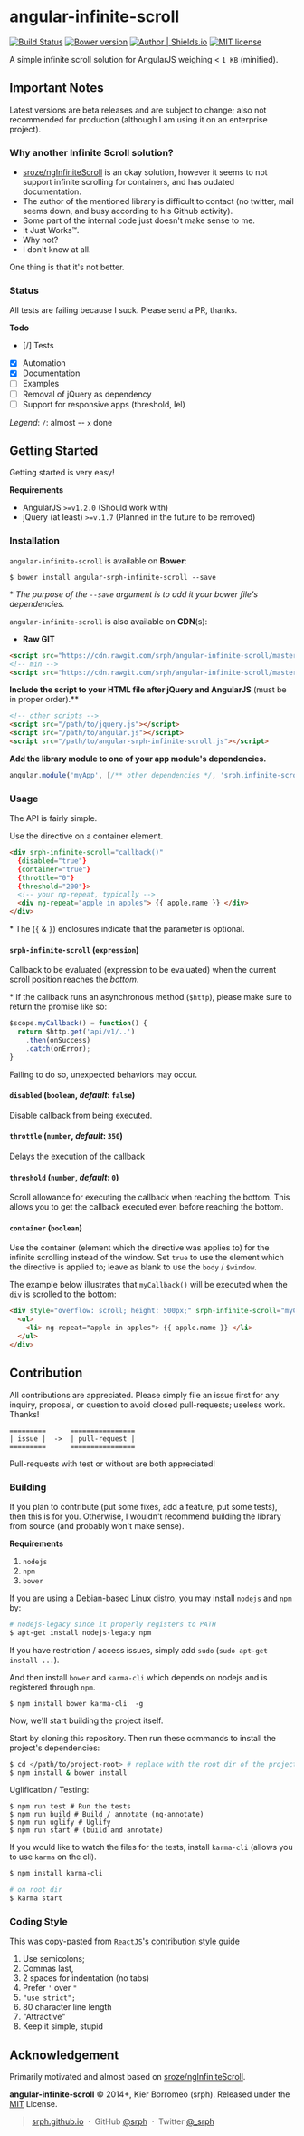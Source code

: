 # angular-infinite-scroll

[![Build Status](https://travis-ci.org/srph/angular-infinite-scroll.svg?branch=master)](https://travis-ci.org/srph/angular-infinite-scroll)
[![Bower version](https://badge.fury.io/bo/angular-srph-infinite-scroll.svg)](http://badge.fury.io/bo/angular-srph-infinite-scroll)
[![Author | Shields.io](http://img.shields.io/badge/author-%40srph-blue.svg?style=flat-square)](http://twitter.com/_srph)
[![MIT license](http://img.shields.io/badge/license-MIT-brightgreen.svg)](http://opensource.org/licenses/MIT)

A simple infinite scroll solution for AngularJS weighing < ```1 KB``` (minified).

## Important Notes

Latest versions are beta releases and are subject to change; also not recommended for production (although I am using it on an enterprise project).

### Why another Infinite Scroll solution?

- [sroze/ngInfiniteScroll](https://github.com/sroze/ngInfiniteScroll) is an okay solution, however it seems to not support infinite scrolling for containers, and has oudated documentation.
- The author of the mentioned library is difficult to contact (no twitter, mail seems down, and busy according to his Github activity).
- Some part of the internal code just doesn't make sense to me.
- It Just Works™.
- Why not?
- I don't know at all.

One thing is that it's not better.

### Status

All tests are failing because I suck. Please send a PR, thanks.

**Todo**

- [/] Tests
- [x] Automation
- [x] Documentation
- [ ] Examples
- [ ] Removal of jQuery as dependency
- [ ] Support for responsive apps (threshold, lel)

*Legend*: ```/```: almost -- ```x``` done

## Getting Started

Getting started is very easy!

**Requirements**

- AngularJS ```>=v1.2.0``` (Should work with)
- jQuery (at least) ```>=v.1.7``` (Planned in the future to be removed)

### Installation

```angular-infinite-scroll``` is available on **Bower**:

```
$ bower install angular-srph-infinite-scroll --save
```

\* *The purpose of the ```--save``` argument is to add it your bower file's dependencies.*

```angular-infinite-scroll``` is also available on **CDN**(s):

- **Raw GIT**
```html
<script src="https://cdn.rawgit.com/srph/angular-infinite-scroll/master/dist/angular-srph-infinite-scroll.js"></script>
<!-- min -->
<script src="https://cdn.rawgit.com/srph/angular-infinite-scroll/master/dist/angular-srph-infinite-scroll.min.js"></script>
```

**Include the script to your HTML file after jQuery and AngularJS** (must be in proper order).**

```html
<!-- other scripts -->
<script src="/path/to/jquery.js"></script>
<script src="/path/to/angular.js"></script>
<script src="/path/to/angular-srph-infinite-scroll.js"></script>
```

**Add the library module to one of your app module's dependencies.**

```js
angular.module('myApp', [/** other dependencies */, 'srph.infinite-scroll']);
```

### Usage

The API is fairly simple.

Use the directive on a container element.

```html
<div srph-infinite-scroll="callback()"
  {disabled="true"}
  {container="true"}
  {throttle="0"}
  {threshold="200"}>
  <!-- your ng-repeat, typically -->
  <div ng-repeat="apple in apples"> {{ apple.name }} </div>
</div>
```

\* The (```{``` & ```}```) enclosures indicate that the parameter is optional.

#### ```srph-infinite-scroll``` (```expression```)

Callback to be evaluated (expression to be evaluated) when the current scroll position reaches the *bottom*.

\* If the callback runs an asynchronous method (```$http```), please make sure to return the promise like so:

```js
$scope.myCallback() = function() {
  return $http.get('api/v1/..')
    .then(onSuccess)
    .catch(onError);
}
```

Failing to do so, unexpected behaviors may occur.

#### ```disabled``` (```boolean```, *default*: ```false```)

Disable callback from being executed.

#### ```throttle``` (```number```, *default*: ```350```)

Delays the execution of the callback

#### ```threshold``` (```number```, *default*: ```0```)

Scroll allowance for executing the callback when reaching the bottom. This allows you to get the callback executed even before reaching the bottom.

#### ```container``` (```boolean```)

Use the container (element which the directive was applies to) for the infinite scrolling instead of the window. Set ```true``` to use the element which the directive is applied to; leave as blank to use the ```body``` / ```$window```.

The example below illustrates that ```myCallback()``` will be executed when the ```div``` is scrolled to the bottom:

```html
<div style="overflow: scroll; height: 500px;" srph-infinite-scroll="myCallback()" container="true">
  <ul>
    <li> ng-repeat="apple in apples"> {{ apple.name }} </li>
  </ul>
</div>
```

## Contribution

All contributions are appreciated. Please simply file an issue first for any inquiry, proposal, or question to avoid closed pull-requests; useless work. Thanks!

```
=========      ================
| issue |  ->  | pull-request |
=========      ================
```

Pull-requests with test or without are both appreciated!

### Building

If you plan to contribute (put some fixes, add a feature, put some tests), then this is for you. Otherwise, I wouldn't recommend building the library from source (and probably won't make sense).

**Requirements**

1. ```nodejs```
2. ```npm```
3. ```bower```

If you are using a Debian-based Linux distro, you may install ```nodejs``` and ```npm``` by:

```bash
# nodejs-legacy since it properly registers to PATH
$ apt-get install nodejs-legacy npm
```

If you have restriction / access issues, simply add ```sudo``` (```sudo apt-get install ...```).

And then install ```bower``` and ```karma-cli``` which depends on nodejs and is registered through ```npm```.

```
$ npm install bower karma-cli  -g
```

Now, we'll start building the project itself.

Start by cloning this repository. Then run these commands to install the project's dependencies:

```bash
$ cd </path/to/project-root> # replace with the root dir of the project
$ npm install & bower install
```

Uglification / Testing:

```
$ npm run test # Run the tests
$ npm run build # Build / annotate (ng-annotate)
$ npm run uglify # Uglify
$ npm run start # (build and annotate)
```

If you would like to watch the files for the tests, install ```karma-cli``` (allows you to use ```karma``` on the cli).

```bash
$ npm install karma-cli 

# on root dir
$ karma start
```

### Coding Style

This was copy-pasted from [```ReactJS```'s contribution style guide](https://github.com/facebook/react/blob/master/CONTRIBUTING.md)

1. Use semicolons;
2. Commas last,
3. 2 spaces for indentation (no tabs)
4. Prefer ```'``` over ```"```
5. ```"use strict";```
6. 80 character line length
8. "Attractive"
9. Keep it simple, stupid

## Acknowledgement

Primarily motivated and almost based on [sroze/ngInfiniteScroll](https://github.com/sroze/ngInfiniteScroll).

**angular-infinite-scroll** © 2014+, Kier Borromeo (srph). Released under the [MIT](http://mit-license.org/) License.<br>

> [srph.github.io](http://srph.github.io) &nbsp;&middot;&nbsp;
> GitHub [@srph](https://github.com/srph) &nbsp;&middot;&nbsp;
> Twitter [@_srph](https://twitter.com/_srph)
